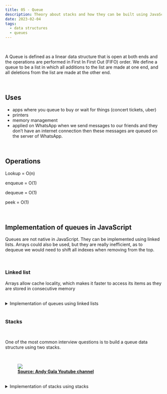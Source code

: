 ```yaml
---
title: 05 - Queue
description: Theory about stacks and how they can be built using JavaScript
date: 2023-02-04
tags:
  - data structures
  - queues
---
```


<br />

A Queue is defined as a linear data structure that is open at both ends and the operations are performed in First In First Out (FIFO) order. We define a queue to be a list in which all additions to the list are made at one end, and all deletions from the list are made at the other end.

<br />

## Uses

- apps where you queue to buy or wait for things (concert tickets, uber)
- printers
- memory management
- applied on WhatsApp when we send messages to our friends and they don’t have an internet connection then these messages are queued on the server of WhatsApp.

<br />

## Operations

Lookup = O(n)

enqueue = O(1)

dequeue = O(1)

peek = O(1)

<br />

## Implementation of queues in JavaScript

Queues are not native in JavaScript. They can be implemented using linked lists. Arrays could also be used, but they are really inefficient, as to dequeue we would need to shift all indexes when removing from the top.

<br />

### Linked list

Arrays allow cache locality, which makes it faster to access its items as they are stored in consecutive memory

<br />

<details>
  <summary>Implementation of queues using linked lists</summary>

```js
class Node {
  constructor(value) {
    this.value = value;
    this.next = null;
  }
}

class Queue {
  constructor() {
    this.first = null;
    this.last = null;
    this.length = 0;
  }
  peek() {
    return this.first;
  }
  enqueue(value) {
    const newNode = new Node(value);
    if (this.length === 0) {
      this.first = newNode;
      this.last = newNode;
    } else {
      this.last.next = newNode;
      this.last = newNode;
    }
    this.length++;
    return this;
  }
  dequeue() {
    if (!this.first) {
      return null;
    }

    if (this.first === this.last) {
      this.last = null;
    }

    this.first = this.first.next;

    this.length--;
    return this;
  }
  //isEmpty;
}

const myQueue = new Queue();
console.log(myQueue.enqueue("Joy"));
myQueue.enqueue("Matt");
myQueue.enqueue("Pavel");
console.log(myQueue.peek());
myQueue.dequeue();
console.log(myQueue.peek());
myQueue.dequeue();
console.log(myQueue.peek());
myQueue.dequeue();
console.log(myQueue.peek());
```

</details>

<br />

### Stacks

<br />

One of the most common interview questions is to build a queue data structure using two stacks.

<br />

<figure>
<img class="blogPostImage" src="../assets/images/implement queues as stacks.png">
<figcaption><b><a href="https://www.youtube.com/@andygala888" target="_blank">Source: Andy Gala Youtube channel</a></b></figcaption>
</figure>

<br />

<details>
  <summary>Implementation of stacks using stacks</summary>

```js
class MyQueue {
  constructor() {
    this.pushStack = [];
    this.popStack = [];
  }

  push(val) {
    this.pushStack.push(val);
  }

  pop() {
    if (!this.popStack.length) {
      while (this.pushStack.length) {
        this.popStack.push(this.pushStack.pop());
      }
    }

    return this.popStack.pop();
  }

  peek() {
    if (!this.popStack.length) {
      while (this.pushStack.length) {
        this.popStack.push(this.pushStack.pop());
      }
    }
    return this.popStack[this.popStack.length - 1];
  }

  empty() {
    return !this.pushStack.length && !this.popStack.length;
  }
}
```

</details>
